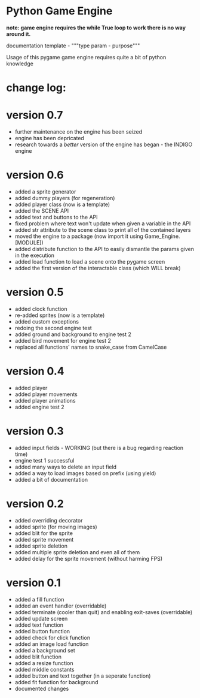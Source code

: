 # Python Game Engine

__note: game engine requires the while True loop to work there is no way around it.__

documentation template - """type param - purpose"""

Usage of this pygame game engine requires quite a bit of python knowledge

# change log:

# version 0.7
- further maintenance on the engine has been seized
- engine has been depricated
- research towards a _better_ version of the engine has began - the INDIGO engine

# version 0.6
- added a sprite generator
- added dummy players (for regeneration)
- added player class (now is a template)
- added the SCENE API
- added text and buttons to the API
- fixed problem where text won't update when given a variable in the API
- added str attribute to the scene class to print all of the contained layers
- moved the engine to a package (now import it using Game_Engine.[MODULE])
- added distribute function to the API to easily dismantle the params given in the execution
- added load function to load a scene onto the pygame screen
- added the first version of the interactable class (which WILL break)


# version 0.5
- added clock function
- re-added sprites (now is a template)
- added custom exceptions
- redoing the second engine test
- added ground and background to engine test 2
- added bird movement for engine test 2
- replaced all functions' names to snake_case from CamelCase


# version 0.4
- added player
- added player movements
- added player animations
- added engine test 2

# version 0.3
- added input fields - WORKING (but there is a bug regarding reaction time)
- engine test 1 successful
- added many ways to delete an input field
- added a way to load images based on prefix (using yield)
- added a bit of documentation

# version 0.2
- added overriding decorator
- added sprite (for moving images)
- added blit for the sprite
- added sprite movement
- added sprite deletion
- added multiple sprite deletion and even all of them
- added delay for the sprite movement (without harming FPS)

# version 0.1
- added a fill function
- added an event handler (overridable)
- added terminate (cooler than quit) and enabling exit-saves (overridable)
- added update screen
- added text function
- added button function
- added check for click function
- added an image load function
- added a background set
- added blit function
- added a resize function
- added middle constants
- added button and text together (in a seperate function)
- added fit function for background
- documented changes